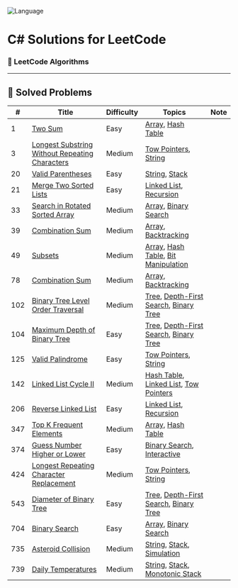 ![Language](https://img.shields.io/badge/Language-C%23-blue.svg?logo=csharp&logoColor=white)

# C# Solutions for LeetCode

### 🧠 LeetCode Algorithms 

---

## 📌 Solved Problems

| #   | Title                                                                                       | Difficulty                        | Topics     | Note |
|-----|---------------------------------------------------------------------------------------------|-----------------------------------|------------|------|
|1|[Two Sum](https://leetcode.com/problems/two-sum/description/)|Easy|[Array](https://leetcode.com/problem-list/array/), [Hash Table](https://leetcode.com/problem-list/hash-table/)| |
|3|[Longest Substring Without Repeating Characters](https://leetcode.com/problems/longest-substring-without-repeating-characters/description/)|Medium|[Tow Pointers](https://leetcode.com/problem-list/two-pointers/), [String](https://leetcode.com/problem-list/string/)| |
|20|[Valid Parentheses](https://leetcode.com/problems/valid-parentheses/description/)|Easy|[String](https://leetcode.com/problem-list/string/), [Stack](https://leetcode.com/problem-list/stack/)| |
|21|[Merge Two Sorted Lists](https://leetcode.com/problems/merge-two-sorted-lists/description/)|Easy|[Linked List](https://leetcode.com/problem-list/linked-list/), [Recursion](https://leetcode.com/problem-list/recursion/)| |
|33|[Search in Rotated Sorted Array](https://leetcode.com/problems/search-in-rotated-sorted-array/description/)|Medium|[Array](https://leetcode.com/problem-list/array/), [Binary Search](https://leetcode.com/problem-list/binary-search/)| |
|39|[Combination Sum](https://leetcode.com/problems/subsets/description/)|Medium|[Array](https://leetcode.com/problem-list/array/), [Backtracking](https://leetcode.com/problem-list/backtracking/)| |
|49|[Subsets](https://leetcode.com/problems/group-anagrams/description/)|Medium|[Array](https://leetcode.com/problem-list/array/), [Hash Table](https://leetcode.com/problem-list/hash-table/), [Bit Manipulation](https://leetcode.com/problem-list/bit-manipulation/)| |
|78|[Combination Sum](https://leetcode.com/problems/combination-sum/description/)|Medium|[Array](https://leetcode.com/problem-list/array/), [Backtracking](https://leetcode.com/problem-list/backtracking/)| |
|102|[Binary Tree Level Order Traversal](https://leetcode.com/problems/binary-tree-level-order-traversal/description/)|Medium|[Tree](https://leetcode.com/problem-list/tree/), [Depth-First Search](https://leetcode.com/problem-list/depth-first-search/), [Binary Tree](https://leetcode.com/problem-list/binary-tree/)| |
|104|[Maximum Depth of Binary Tree](https://leetcode.com/problems/maximum-depth-of-binary-tree/description/)|Easy|[Tree](https://leetcode.com/problem-list/tree/), [Depth-First Search](https://leetcode.com/problem-list/depth-first-search/), [Binary Tree](https://leetcode.com/problem-list/binary-tree/)| |
|125|[Valid Palindrome](https://leetcode.com/problems/valid-palindrome/description/)|Easy|[Tow Pointers](https://leetcode.com/problem-list/two-pointers/), [String](https://leetcode.com/problem-list/string/)| |
|142|[Linked List Cycle II](https://leetcode.com/problems/linked-list-cycle-ii/description/)|Medium|[Hash Table](https://leetcode.com/problem-list/hash-table/), [Linked List](https://leetcode.com/problem-list/linked-list/), [Tow Pointers](https://leetcode.com/problem-list/two-pointers/)| |
|206|[Reverse Linked List](https://leetcode.com/problems/reverse-linked-list/description/)|Easy|[Linked List](https://leetcode.com/problem-list/linked-list/), [Recursion](https://leetcode.com/problem-list/recursion/)| |
|347|[Top K Frequent Elements](https://leetcode.com/problems/top-k-frequent-elements/description/)|Medium|[Array](https://leetcode.com/problem-list/array/), [Hash Table](https://leetcode.com/problem-list/hash-table/)| |
|374|[Guess Number Higher or Lower](https://leetcode.com/problems/guess-number-higher-or-lower/description/)|Easy|[Binary Search](https://leetcode.com/problem-list/binary-search/), [Interactive](https://leetcode.com/problem-list/interactive/)| |
|424|[Longest Repeating Character Replacement](https://leetcode.com/problems/longest-repeating-character-replacement/description/)|Medium|[Tow Pointers](https://leetcode.com/problem-list/two-pointers/), [String](https://leetcode.com/problem-list/string/)| |
|543|[Diameter of Binary Tree](https://leetcode.com/problems/diameter-of-binary-tree/description/)|Easy|[Tree](https://leetcode.com/problem-list/tree/), [Depth-First Search](https://leetcode.com/problem-list/depth-first-search/), [Binary Tree](https://leetcode.com/problem-list/binary-tree/)| |
|704|[Binary Search](https://leetcode.com/problems/binary-search/description/)|Easy|[Array](https://leetcode.com/problem-list/array/), [Binary Search](https://leetcode.com/problem-list/binary-search/)| |
|735|[Asteroid Collision](https://leetcode.com/problems/asteroid-collision/description/)|Medium|[String](https://leetcode.com/problem-list/string/), [Stack](https://leetcode.com/problem-list/stack/), [Simulation](https://leetcode.com/problem-list/simulation/)| |
|739|[Daily Temperatures](https://leetcode.com/problems/daily-temperatures/description/)|Medium|[String](https://leetcode.com/problem-list/string/), [Stack](https://leetcode.com/problem-list/stack/), [Monotonic Stack](https://leetcode.com/problem-list/monotonic-stack/)| |

